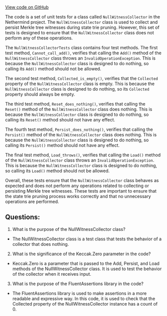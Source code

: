 [View code on GitHub](https://github.com/NethermindEth/nethermind/src/Nethermind/Nethermind.State.Test/Witnesses/NullWitnessCollectorTests.cs)

The code is a set of unit tests for a class called `NullWitnessCollector` in the Nethermind project. The `NullWitnessCollector` class is used to collect and persist Merkle tree witnesses during state trie pruning. However, this set of tests is designed to ensure that the `NullWitnessCollector` class does not perform any of these operations.

The `NullWitnessCollectorTests` class contains four test methods. The first test method, `Cannot_call_add()`, verifies that calling the `Add()` method of the `NullWitnessCollector` class throws an `InvalidOperationException`. This is because the `NullWitnessCollector` class is designed to do nothing, so calling its `Add()` method should not be allowed.

The second test method, `Collected_is_empty()`, verifies that the `Collected` property of the `NullWitnessCollector` class is empty. This is because the `NullWitnessCollector` class is designed to do nothing, so its `Collected` property should always be empty.

The third test method, `Reset_does_nothing()`, verifies that calling the `Reset()` method of the `NullWitnessCollector` class does nothing. This is because the `NullWitnessCollector` class is designed to do nothing, so calling its `Reset()` method should not have any effect.

The fourth test method, `Persist_does_nothing()`, verifies that calling the `Persist()` method of the `NullWitnessCollector` class does nothing. This is because the `NullWitnessCollector` class is designed to do nothing, so calling its `Persist()` method should not have any effect.

The final test method, `Load_throws()`, verifies that calling the `Load()` method of the `NullWitnessCollector` class throws an `InvalidOperationException`. This is because the `NullWitnessCollector` class is designed to do nothing, so calling its `Load()` method should not be allowed.

Overall, these tests ensure that the `NullWitnessCollector` class behaves as expected and does not perform any operations related to collecting or persisting Merkle tree witnesses. These tests are important to ensure that the state trie pruning process works correctly and that no unnecessary operations are performed.
## Questions: 
 1. What is the purpose of the NullWitnessCollector class?
- The NullWitnessCollector class is a test class that tests the behavior of a collector that does nothing.

2. What is the significance of the Keccak.Zero parameter in the code?
- Keccak.Zero is a parameter that is passed to the Add, Persist, and Load methods of the NullWitnessCollector class. It is used to test the behavior of the collector when it receives input.

3. What is the purpose of the FluentAssertions library in the code?
- The FluentAssertions library is used to make assertions in a more readable and expressive way. In this code, it is used to check that the Collected property of the NullWitnessCollector instance has a count of 0.
